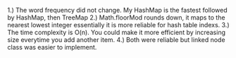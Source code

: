 1.) The word frequency did not change. My HashMap is the fastest followed by HashMap, then TreeMap
2.) Math.floorMod rounds down, it maps to the nearest lowest integer essentially it is more reliable for hash table indexs.
3.) The time complexity is O(n). You could make it more efficient by increasing size everytime you add another item.
4.) Both were reliable but linked node class was easier to implement.
